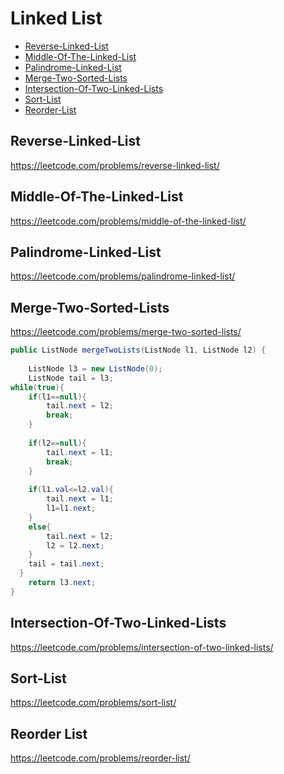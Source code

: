 # Linked List
+ [Reverse-Linked-List](#reverse-linked-list)
+ [Middle-Of-The-Linked-List](#rmiddle-of-the-linked-list)
+ [Palindrome-Linked-List](#palindrome-linked-list)
+ [Merge-Two-Sorted-Lists](#merge-two-sorted-lists)
+ [Intersection-Of-Two-Linked-Lists](#intersection-of-two-linked-lists)
+ [Sort-List](#Sort-List)
+ [Reorder-List](#Reorder-List)

## Reverse-Linked-List
https://leetcode.com/problems/reverse-linked-list/
## Middle-Of-The-Linked-List
https://leetcode.com/problems/middle-of-the-linked-list/
## Palindrome-Linked-List
https://leetcode.com/problems/palindrome-linked-list/
## Merge-Two-Sorted-Lists
https://leetcode.com/problems/merge-two-sorted-lists/
```java
public ListNode mergeTwoLists(ListNode l1, ListNode l2) {
        
    ListNode l3 = new ListNode(0);
    ListNode tail = l3;
while(true){
    if(l1==null){
        tail.next = l2;
        break;
    }
        
    if(l2==null){
        tail.next = l1;
        break;
    }
        
    if(l1.val<=l2.val){
        tail.next = l1;
        l1=l1.next;
    }
    else{
        tail.next = l2;
        l2 = l2.next;
    }
    tail = tail.next;
  }
    return l3.next;
}
```
## Intersection-Of-Two-Linked-Lists
https://leetcode.com/problems/intersection-of-two-linked-lists/
## Sort-List
https://leetcode.com/problems/sort-list/
## Reorder List
https://leetcode.com/problems/reorder-list/
